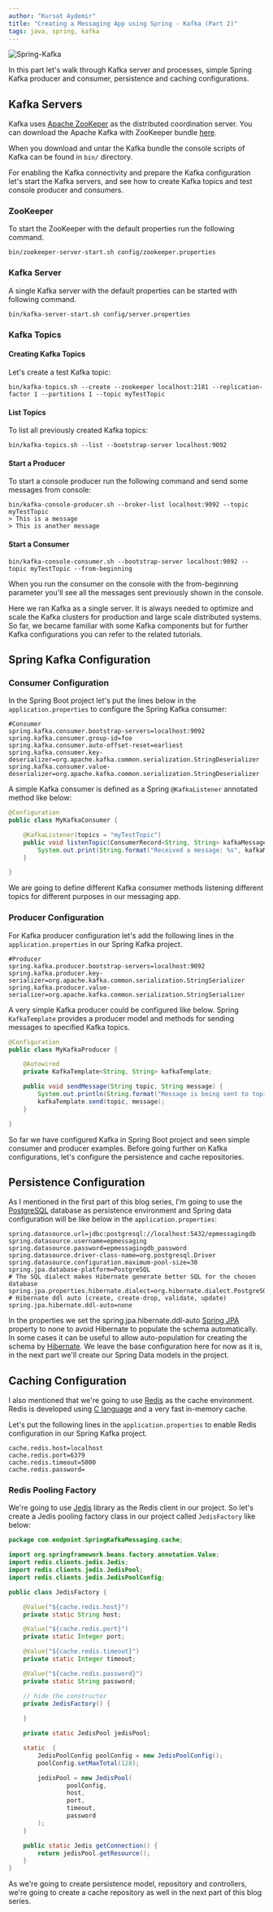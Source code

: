 ```yaml
---
author: "Kursat Aydemir"
title: "Creating a Messaging App using Spring - Kafka (Part 2)"
tags: java, spring, kafka
---
```


![Spring-Kafka](/blog/2020/04/29/creating-a-messaging-app-using-spring-kafka-part-2.png)

In this part let's walk through Kafka server and processes, simple Spring Kafka producer and consumer, persistence and caching configurations.



## Kafka Servers

Kafka uses [Apache ZooKeper](https://zookeeper.apache.org/) as the distributed coordination server. You can download the Apache Kafka with ZooKeeper bundle [here](https://kafka.apache.org/downloads).

When you download and untar the Kafka bundle the console scripts of Kafka can be found in `bin/` directory.

For enabling the Kafka connectivity and prepare the Kafka configuration let's start the Kafka servers, and see how to create Kafka topics and test console producer and consumers.



### ZooKeeper

To start the ZooKeeper with the default properties run the following command.

```shell
bin/zookeeper-server-start.sh config/zookeeper.properties
```



### Kafka Server

A single Kafka server with the default properties can be started with following command.

```shell
bin/kafka-server-start.sh config/server.properties
```



### Kafka Topics

#### Creating Kafka Topics

Let's create a test Kafka topic:

```shell
bin/kafka-topics.sh --create --zookeeper localhost:2181 --replication-factor 1 --partitions 1 --topic myTestTopic
```



#### List Topics

To list all previously created Kafka topics:

```shell
bin/kafka-topics.sh --list --bootstrap-server localhost:9092
```



#### Start a Producer

To start a console producer run the following command and send some messages from console:

```shell
bin/kafka-console-producer.sh --broker-list localhost:9092 --topic myTestTopic
> This is a message
> This is another message
```



#### Start a Consumer

```
bin/kafka-console-consumer.sh --bootstrap-server localhost:9092 --topic myTestTopic --from-beginning
```

When you run the consumer on the console with the from-beginning parameter you'll see all the messages sent previously shown in the console.

Here we ran Kafka as a single server. It is always needed to optimize and scale the Kafka clusters for production and large scale distributed systems. So far, we became familiar with some Kafka components but for further Kafka configurations you can refer to the related tutorials.



## Spring Kafka Configuration

### Consumer Configuration

In the Spring Boot project let's put the lines below in the `application.properties` to configure the Spring Kafka consumer:

```properties
#Consumer
spring.kafka.consumer.bootstrap-servers=localhost:9092
spring.kafka.consumer.group-id=foo
spring.kafka.consumer.auto-offset-reset=earliest
spring.kafka.consumer.key-deserializer=org.apache.kafka.common.serialization.StringDeserializer
spring.kafka.consumer.value-deserializer=org.apache.kafka.common.serialization.StringDeserializer
```

A simple Kafka consumer is defined as a Spring `@KafkaListener` annotated method like below:

```java
@Configuration
public class MyKafkaConsumer {

    @KafkaListener(topics = "myTestTopic")
    public void listenTopic(ConsumerRecord<String, String> kafkaMessage) {
        System.out.print(String.format("Received a message: %s", kafkaMessage.value()));
    }

}
```

We are going to define different Kafka consumer methods listening different topics for different purposes in our messaging app.



### Producer Configuration

For Kafka producer configuration let's add the following lines in the `application.properties` in our Spring Kafka project.

```properties
#Producer
spring.kafka.producer.bootstrap-servers=localhost:9092
spring.kafka.producer.key-serializer=org.apache.kafka.common.serialization.StringSerializer
spring.kafka.producer.value-serializer=org.apache.kafka.common.serialization.StringSerializer
```



A very simple Kafka producer could be configured like below. Spring `KafkaTemplate` provides a producer model and methods for sending messages to specified Kafka topics.

```java
@Configuration
public class MyKafkaProducer {

	@Autowired
	private KafkaTemplate<String, String> kafkaTemplate;

	public void sendMessage(String topic, String message) {
		System.out.println(String.format("Message is being sent to topic %s", topic));
		kafkaTemplate.send(topic, message);
	}

}
```



So far we have configured Kafka in Spring Boot project and seen simple consumer and producer examples. Before going further on Kafka configurations, let's configure the persistence and cache repositories.



## Persistence Configuration



As I mentioned in the first part of this blog series, I'm going to use the [PostgreSQL](https://www.postgresql.org/) database as persistence environment and Spring data configuration will be like below in the `application.properties`:

```properties
spring.datasource.url=jdbc:postgresql://localhost:5432/epmessagingdb
spring.datasource.username=epmessaging
spring.datasource.password=epmessagingdb_password
spring.datasource.driver-class-name=org.postgresql.Driver
spring.datasource.configuration.maximum-pool-size=30
spring.jpa.database-platform=PostgreSQL
# The SQL dialect makes Hibernate generate better SQL for the chosen database
spring.jpa.properties.hibernate.dialect=org.hibernate.dialect.PostgreSQLDialect
# Hibernate ddl auto (create, create-drop, validate, update)
spring.jpa.hibernate.ddl-auto=none
```

In the properties we set the spring.jpa.hibernate.ddl-auto [Spring JPA](https://spring.io/projects/spring-data-jpa) property to none to avoid Hibernate to populate the schema automatically. In some cases it can be useful to allow auto-population for creating the schema by [Hibernate](https://hibernate.org/). We leave the base configuration here for now as it is, in the next part we'll create our Spring Data models in the project.



## Caching Configuration

I also mentioned that we're going to use [Redis](https://redis.io/) as the cache environment. Redis is developed using [C language](https://en.wikipedia.org/wiki/C_(programming_language)) and a very fast in-memory cache.

Let's put the following lines in the `application.properties` to enable Redis configuration in our Spring Kafka project.

```properties
cache.redis.host=localhost
cache.redis.port=6379
cache.redis.timeout=5000
cache.redis.password=
```



### Redis Pooling Factory

We're going to use [Jedis](https://github.com/xetorthio/jedis) library as the Redis client in our project. So let's create a Jedis pooling factory class in our project called `JedisFactory` like below:

```java
package com.endpoint.SpringKafkaMessaging.cache;

import org.springframework.beans.factory.annotation.Value;
import redis.clients.jedis.Jedis;
import redis.clients.jedis.JedisPool;
import redis.clients.jedis.JedisPoolConfig;

public class JedisFactory {

    @Value("${cache.redis.host}")
    private static String host;

    @Value("${cache.redis.port}")
    private static Integer port;

    @Value("${cache.redis.timeout}")
    private static Integer timeout;

    @Value("${cache.redis.password}")
    private static String password;

	// hide the constructor
	private JedisFactory() {
        
    }

    private static JedisPool jedisPool;

    static  {
        JedisPoolConfig poolConfig = new JedisPoolConfig();
        poolConfig.setMaxTotal(128);

        jedisPool = new JedisPool(
                poolConfig,
                host,
                port,
                timeout,
            	password
        );
    }

    public static Jedis getConnection() {
        return jedisPool.getResource();
    }
}
```

As we're going to create persistence model, repository and controllers, we're going to create a cache repository as well in the next part of this blog series.